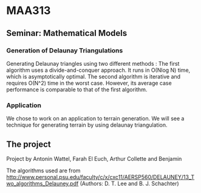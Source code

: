 # MAA313
## Seminar: Mathematical Models

### Generation of Delaunay Triangulations

Generating Delaunay triangles using two different methods : The first algorithm uses a divide-and-conquer approach. It runs in O(Nlog N) time, which is asymptotically optimal. The second algorithm is iterative and requires O(N^2) time in the worst case. However, its average case performance is comparable to that of the first algorithm.

### Application

We chose to work on an application to terrain generation. We will see a technique for generating terrain by using delaunay triangulation.

## The project

Project by Antonin Wattel, Farah El Euch, Arthur Collette and Benjamin

The algorithms used are from http://www.personal.psu.edu/faculty/c/x/cxc11/AERSP560/DELAUNEY/13_Two_algorithms_Delauney.pdf (Authors: D. T. Lee and B. J. Schachter)
